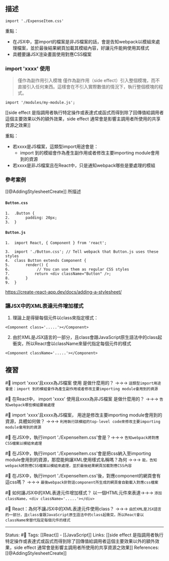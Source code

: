 ## 描述
```
import './ExpenseItem.css'
```

重點：
- 在JSX中，當import的檔案是非JS檔案的話，會是告知webpack以模組來處理檔案，並於最後結果網頁加載其模組內容，好讓元件能夠使用其樣式
- 具體要讓JSX渲染畫面使用對應CSS檔案

### import 'xxxx' 使用

> 僅作為副作用引入模塊
> 僅作為副作用（side effect）引入整個模塊，而不直接引入任何東西。這樣會在不引入實際數值的情況下，執行整個模塊的程式。

```
import '/modules/my-module.js';
```


[[side effect 是指調用者執行特定操作或表達式或函式而得到除了回傳值給調用者這個主要效果以外的額外效果，side effect 通常會是影響主調用者所使用的共享資源之效果]]

重點：
- 若xxxx是JS檔案，這類型import用途會是：
	- import 到的模組會作為產生副作用或者修改主要importing module會用到的資源
- 若xxxx是非JS檔案且在React中，只是通知webpack哪些是要處理的模組
### 參考案例

[[@AddingStylesheetCreate]] 所描述
#### `Button.css`
```
1.  .Button {
2.       padding: 20px;
3.  }
```


#### `Button.js`
```
1.  import React, { Component } from 'react';

3.  import './Button.css'; // Tell webpack that Button.js uses these styles
4.  class Button extends Component {
5.       render() {
6.            // You can use them as regular CSS styles
7.           return <div className="Button" />;
8.       }
9.  }
```


https://create-react-app.dev/docs/adding-a-stylesheet/


### 讓JSX中的XML表達元件增加樣式
1. 理論上是得替每個元件以class來指定樣式：
```
<Component class='.....'></Component>
```
2. 由於XML是JSX語言的一部分，且class會跟JavaScript原生語法中的class起衝突，所以React會以className來替代指定每個元件的樣式
```
<Component className='.....'></Component>
```



## 複習
#🧠  import 'xxxx'且xxxx為JS檔案 使用 是做什麼用的？ ->->-> `這類型import用途會是：import 到的模組會作為產生副作用或者修改主要importing module會用到的資源`
<!--SR:!2022-10-25,16,230-->


#🧠  在React中， import 'xxxx' 使用且xxxx為非JS檔案 是做什麼用的？ ->->-> `告知webpack哪些模組要被處理`
<!--SR:!2022-10-11,10,250-->

#🧠 import 'xxxx'且xxxx為JS檔案， 用途是修改主要importing module會用到的資源，具體如何做？ ->->-> `利用執行該模組的top-level code來修改主要importing module會用到的資源`
<!--SR:!2022-10-11,10,250-->


#🧠 在JSX中，執行import './ExpenseItem.css'會是？->->-> `告知webpack將對應CSS檔案以模組來處理`
<!--SR:!2022-10-26,17,250-->


#🧠 在JSX中，執行import './ExpenseItem.css'會是把css納入至importing module會用到的資源，那麼能夠讓XML使用樣式名稱嗎？為何 ->->-> `能，告知webpack將對應CSS檔案以模組來處理，並於最後結果網頁加載對應CSS內容`
<!--SR:!2022-11-08,28,250-->


#🧠 在JSX中，執行import './ExpenseItem.css'後，對應component的網頁會有這css嗎？ ->->-> `最後webpack針對這component所生成的網頁會自動載入對應css檔案`
<!--SR:!2022-11-05,26,250-->


#🧠 如何讓JSX中的XML表達元件增加樣式？ 以一個HTML元件來表達->->-> `添加className，<div className='.....'></div>`
<!--SR:!2022-12-19,77,248-->


#🧠 React：為何不讓JSX中的XML表達元件使用class？ ->->-> `由於XML是JSX語言的一部分，且class會跟JavaScript原生語法中的class起衝突，所以React會以className來替代指定每個元件的樣式`
<!--SR:!2022-12-19,81,248-->

---
Status: #🌱 
Tags:
[[React]] - [[JavaScript]]
Links:
[[side effect 是指調用者執行特定操作或表達式或函式而得到除了回傳值給調用者這個主要效果以外的額外效果，side effect 通常會是影響主調用者所使用的共享資源之效果]]
References:
[[@AddingStylesheetCreate]]